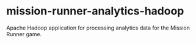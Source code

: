 # mission-runner-analytics-hadoop
Apache Hadoop application for processing analytics data for the Mission Runner game.
